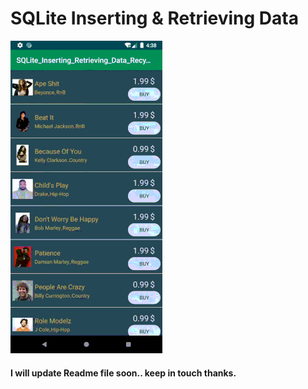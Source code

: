 # SQLite Inserting & Retrieving Data

![](sqlite_inserting_retrieving_data_recyclerview_android_github.gif)

#### I will update Readme file soon.. keep in touch thanks.
